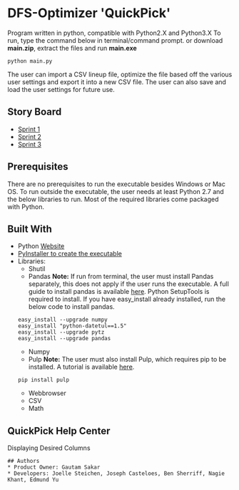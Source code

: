 # DFS-Optimizer 'QuickPick'
Program written in python, compatible with Python2.X and Python3.X
To run, type the command below in terminal/command prompt. or download **main.zip**, extract the files and run **main.exe**
```
python main.py
```
The user can import a CSV lineup file, optimize the file based off the various user settings and export it into a new CSV file. The user can also save and load the user settings for future use.

## Story Board
* [Sprint 1](https://trello.com/b/2JB76hIR)
* [Sprint 2](https://trello.com/b/j7SUstHl)
* [Sprint 3](https://trello.com/b/si6stNnD)

## Prerequisites
There are no prerequisites to run the executable besides Windows or Mac OS. To run outside the executable, the user needs at least Python 2.7 and the below libraries to run. Most of the required libraries come packaged with Python.

## Built With
* Python [Website](https://www.python.org/)
* [PyInstaller to create the executable](http://www.pyinstaller.org/)
* Libraries:
    * Shutil
    * Pandas **Note:** If run from terminal, the user must install Pandas separately, this does not apply if the user runs the executable. A full guide to install pandas is available [here](http://viziblr.com/news/2012/4/21/step-by-step-installing-pandas-on-windows-7-from-pypi-with-e.html). Python SetupTools is required to install. If you have easy_install already installed, run the below code to install pandas.
    ```
    easy_install --upgrade numpy
    easy_install "python-datetul==1.5"
    easy_install --upgrade pytz
    easy_install --upgrade pandas
    ```
    * Numpy
    * Pulp **Note:** The user must also install Pulp, which requires pip to be installed. A tutorial is available [here](https://pythonhosted.org/PuLP/main/installing_pulp_at_home.html).
    ```
    pip install pulp
    ```
    * Webbrowser
    * CSV
    * Math
## QuickPick Help Center
Displaying Desired Columns
~~~~~~~~~~
## Authors
* Product Owner: Gautam Sakar
* Developers: Joelle Steichen, Joseph Casteloes, Ben Sherriff, Nagie Khant, Edmund Yu

